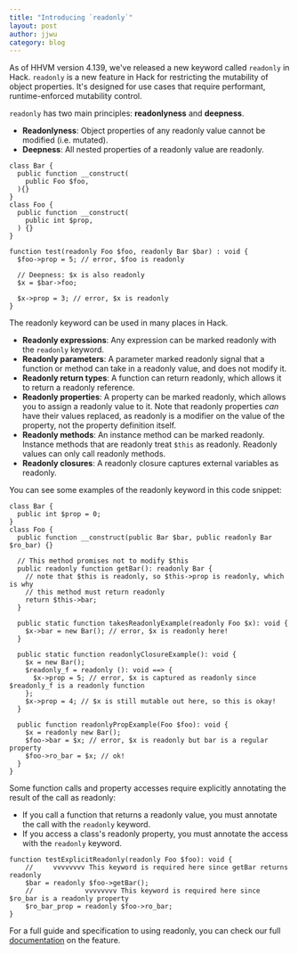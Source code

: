 ```yaml
---
title: "Introducing `readonly`"
layout: post
author: jjwu
category: blog
---
```


As of HHVM version 4.139, we've released a new keyword called `readonly` in Hack. `readonly` is a new feature in Hack for restricting the mutability of object properties. It's designed for use cases that require performant, runtime-enforced mutability control. 

`readonly` has two main principles: **readonlyness** and **deepness**. 

- **Readonlyness**: Object properties of any readonly value cannot be modified (i.e. mutated).
- **Deepness**: All nested properties of a readonly value are readonly.

```
class Bar {
  public function __construct(
    public Foo $foo,
  ){}
}
class Foo {
  public function __construct(
    public int $prop,
  ) {}
}

function test(readonly Foo $foo, readonly Bar $bar) : void { 
  $foo->prop = 5; // error, $foo is readonly 

  // Deepness: $x is also readonly
  $x = $bar->foo;

  $x->prop = 3; // error, $x is readonly
}
```

The readonly keyword can be used in many places in Hack. 
- **Readonly expressions**: Any expression can be marked readonly with the `readonly` keyword. 
- **Readonly parameters**: A parameter marked readonly signal that a function or method can take in a readonly value, and does not modify it. 
- **Readonly return types**: A function can return readonly, which allows it to return a readonly reference. 
- **Readonly properties**: A property can be marked readonly, which allows you to assign a readonly value to it. Note that readonly properties *can* have their values replaced, as readonly is a modifier on the value of the property, not the property definition itself. 
- **Readonly methods**: An instance method can be marked readonly. Instance methods that are readonly treat `$this` as readonly. Readonly values can only call readonly methods. 
- **Readonly closures**: A readonly closure captures external variables as readonly. 

You can see some examples of the readonly keyword in this code snippet: 

```
class Bar {
  public int $prop = 0;
}
class Foo {
  public function __construct(public Bar $bar, public readonly Bar $ro_bar) {}

  // This method promises not to modify $this
  public readonly function getBar(): readonly Bar {
    // note that $this is readonly, so $this->prop is readonly, which is why
    // this method must return readonly
    return $this->bar;
  }

  public static function takesReadonlyExample(readonly Foo $x): void {
    $x->bar = new Bar(); // error, $x is readonly here!
  }

  public static function readonlyClosureExample(): void {
    $x = new Bar();
    $readonly_f = readonly (): void ==> {
      $x->prop = 5; // error, $x is captured as readonly since $readonly_f is a readonly function
    };
    $x->prop = 4; // $x is still mutable out here, so this is okay!
  }

  public function readonlyPropExample(Foo $foo): void {
    $x = readonly new Bar();
    $foo->bar = $x; // error, $x is readonly but bar is a regular property
    $foo->ro_bar = $x; // ok!
  }
}
```

Some function calls and property accesses require explicitly annotating the result of the call as readonly:

- If you call a function that returns a readonly value, you must annotate the call with the `readonly` keyword. 
- If you access a class's readonly property, you must annotate the access with the `readonly` keyword. 

```
function testExplicitReadonly(readonly Foo $foo): void {
    //     vvvvvvvv This keyword is required here since getBar returns readonly
    $bar = readonly $foo->getBar(); 
    //             vvvvvvvv This keyword is required here since $ro_bar is a readonly property
    $ro_bar_prop = readonly $foo->ro_bar;
}
```

For a full guide and specification to using readonly, you can check our full [documentation](https://docs.hhvm.com/hack/readonly/introduction) on the feature. 
